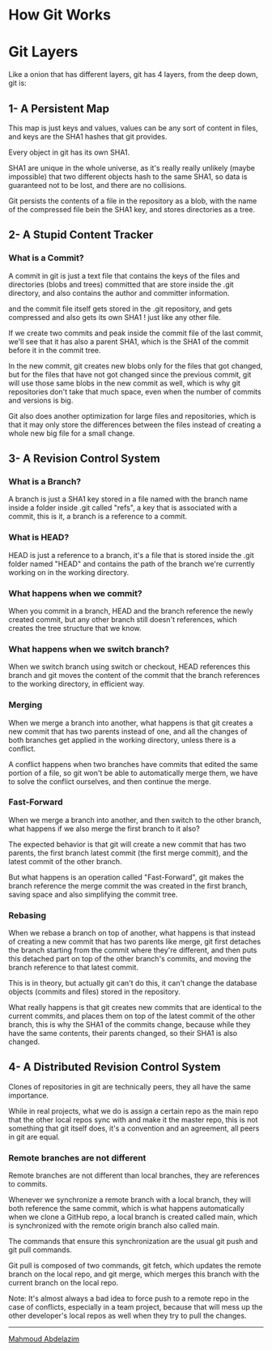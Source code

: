 # How Git Works

# Git Layers
Like a onion that has different layers, git has 4 layers, from the deep down, git is:

## 1- A Persistent Map
This map is just keys and values, values can be any sort of content in files, and keys are the SHA1 hashes that git provides.

Every object in git has its own SHA1.

SHA1 are unique in the whole universe, as it's really really unlikely (maybe impossible) that two different objects hash to the same SHA1, so data is guaranteed not to be lost, and there are no collisions.

Git persists the contents of a file in the repository as a blob, with the name of the compressed file bein the SHA1 key, and stores directories as a tree.

## 2- A Stupid Content Tracker
### What is a Commit?
A commit in git is just a text file that contains the keys of the files and directories (blobs and trees) committed that are store inside the .git directory, and also contains the author and committer information.

and the commit file itself gets stored in the .git repository, and gets compressed and also gets its own SHA1 ! just like any other file.

If we create two commits and peak inside the commit file of the last commit, we'll see that it has also a parent SHA1, which is the SHA1 of the commit before it in the commit tree.

In the new commit, git creates new blobs only for the files that got changed, but for the files that have not got changed since the previous commit, git will use those same blobs in the new commit as well, which is why git repositories don't take that much space, even when the number of commits and versions is big.

Git also does another optimization for large files and repositories, which is that it may only store the differences between the files instead of creating a whole new big file for a small change.

## 3- A Revision Control System
### What is a Branch?
A branch is just a SHA1 key stored in a file named with the branch name inside a folder inside .git called "refs", a key that is associated with a commit, this is it, a branch is a reference to a commit.

### What is HEAD?
HEAD is just a reference to a branch, it's a file that is stored inside the .git folder named "HEAD" and contains the path of the branch we're currently working on in the working directory.

### What happens when we commit?
When you commit in a branch, HEAD and the branch reference the newly created commit, but any other branch still doesn't references, which creates the tree structure that we know.

### What happens when we switch branch?
When we switch branch using switch or checkout, HEAD references this branch and git moves the content of the commit that the branch references to the working directory, in efficient way.

### Merging
When we merge a branch into another, what happens is that git creates a new commit that has two parents instead of one, and all the changes of both branches get applied in the working directory, unless there is a conflict.

A conflict happens when two branches have commits that edited the same portion of a file, so git won't be able to automatically merge them, we have to solve the conflict ourselves, and then continue the merge.

### Fast-Forward
When we merge a branch into another, and then switch to the other branch, what happens if we also merge the first branch to it also?

The expected behavior is that git will create a new commit that has two parents, the first branch latest commit (the first merge commit), and the latest commit of the other branch.

But what happens is an operation called "Fast-Forward", git makes the branch reference the merge commit the was created in the first branch, saving space and also simplifying the commit tree.

### Rebasing
When we rebase a branch on top of another, what happens is that instead of creating a new commit that has two parents like merge, git first detaches the branch starting from the commit where they're different, and then puts this detached part on top of the other branch's commits, and moving the branch reference to that latest commit.

This is in theory, but actually git can't do this, it can't change the database objects (commits and files) stored in the repository.

What really happens is that git creates new commits that are identical to the current commits, and places them on top of the latest commit of the other branch, this is why the SHA1 of the commits change, because while they have the same contents, their parents changed, so their SHA1 is also changed.

## 4- A Distributed Revision Control System
Clones of repositories in git are technically peers, they all have the same importance.

While in real projects, what we do is assign a certain repo as the main repo that the other local repos sync with and make it the master repo, this is not something that git itself does, it's a convention and an agreement, all peers in git are equal.

### Remote branches are not different
Remote branches are not different than local branches, they are references to commits.

Whenever we synchronize a remote branch with a local branch, they will both reference the same commit, which is what happens automatically when we clone a GitHub repo, a local branch is created called main, which is synchronized with the remote origin branch also called main.

The commands that ensure this synchronization are the usual git push and git pull commands.

Git pull is composed of two commands, git fetch, which updates the remote branch on the local repo, and git merge, which merges this branch with the current branch on the local repo.

Note: It's almost always a bad idea to force push to a remote repo in the case of conflicts, especially in a team project, because that will mess up the other developer's local repos as well when they try to pull the changes.




<hr>

[Mahmoud Abdelazim](https://github.com/MahmoudAbdelazim)